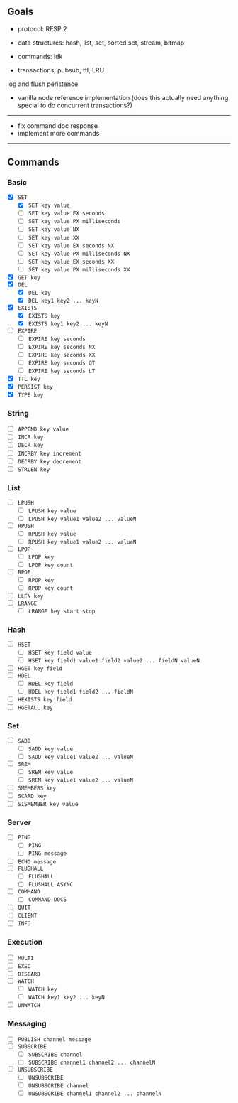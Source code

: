 ## Goals

- protocol: RESP 2

- data structures: hash, list, set, sorted set, stream, bitmap
- commands: idk
- transactions, pubsub, ttl, LRU

log and flush peristence

- vanilla node reference implementation (does this actually need anything special to do concurrent transactions?)

---

- fix command doc response
- implement more commands

---

## Commands

### Basic

- [x] `SET`
  - [x] `SET key value`
  - [ ] `SET key value EX seconds`
  - [ ] `SET key value PX milliseconds`
  - [ ] `SET key value NX`
  - [ ] `SET key value XX`
  - [ ] `SET key value EX seconds NX`
  - [ ] `SET key value PX milliseconds NX`
  - [ ] `SET key value EX seconds XX`
  - [ ] `SET key value PX milliseconds XX`
- [x] `GET key`
- [x] `DEL`
  - [x] `DEL key`
  - [x] `DEL key1 key2 ... keyN`
- [x] `EXISTS`
  - [x] `EXISTS key`
  - [x] `EXISTS key1 key2 ... keyN`
- [ ] `EXPIRE`
  - [ ] `EXPIRE key seconds`
  - [ ] `EXPIRE key seconds NX`
  - [ ] `EXPIRE key seconds XX`
  - [ ] `EXPIRE key seconds GT`
  - [ ] `EXPIRE key seconds LT`
- [x] `TTL key`
- [x] `PERSIST key`
- [x] `TYPE key`

### String

- [ ] `APPEND key value`
- [ ] `INCR key`
- [ ] `DECR key`
- [ ] `INCRBY key increment`
- [ ] `DECRBY key decrement`
- [ ] `STRLEN key`

### List

- [ ] `LPUSH`
  - [ ] `LPUSH key value`
  - [ ] `LPUSH key value1 value2 ... valueN`
- [ ] `RPUSH`
  - [ ] `RPUSH key value`
  - [ ] `RPUSH key value1 value2 ... valueN`
- [ ] `LPOP`
  - [ ] `LPOP key`
  - [ ] `LPOP key count`
- [ ] `RPOP`
  - [ ] `RPOP key`
  - [ ] `RPOP key count`
- [ ] `LLEN key`
- [ ] `LRANGE`
  - [ ] `LRANGE key start stop`

### Hash

- [ ] `HSET`
  - [ ] `HSET key field value`
  - [ ] `HSET key field1 value1 field2 value2 ... fieldN valueN`
- [ ] `HGET key field`
- [ ] `HDEL`
  - [ ] `HDEL key field`
  - [ ] `HDEL key field1 field2 ... fieldN`
- [ ] `HEXISTS key field`
- [ ] `HGETALL key`

### Set

- [ ] `SADD`
  - [ ] `SADD key value`
  - [ ] `SADD key value1 value2 ... valueN`
- [ ] `SREM`
  - [ ] `SREM key value`
  - [ ] `SREM key value1 value2 ... valueN`
- [ ] `SMEMBERS key`
- [ ] `SCARD key`
- [ ] `SISMEMBER key value`

### Server

- [ ] `PING`
  - [ ] `PING`
  - [ ] `PING message`
- [ ] `ECHO message`
- [ ] `FLUSHALL`
  - [ ] `FLUSHALL`
  - [ ] `FLUSHALL ASYNC`
- [ ] `COMMAND`
  - [ ] `COMMAND DOCS`
- [ ] `QUIT`
- [ ] `CLIENT`
- [ ] `INFO`

### Execution

- [ ] `MULTI`
- [ ] `EXEC`
- [ ] `DISCARD`
- [ ] `WATCH`
  - [ ] `WATCH key`
  - [ ] `WATCH key1 key2 ... keyN`
- [ ] `UNWATCH`

### Messaging

- [ ] `PUBLISH channel message`
- [ ] `SUBSCRIBE`
  - [ ] `SUBSCRIBE channel`
  - [ ] `SUBSCRIBE channel1 channel2 ... channelN`
- [ ] `UNSUBSCRIBE`
  - [ ] `UNSUBSCRIBE`
  - [ ] `UNSUBSCRIBE channel`
  - [ ] `UNSUBSCRIBE channel1 channel2 ... channelN`
